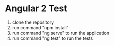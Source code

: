 # Angular 2 Test

1. clone the repository
2. run command "npm install"
3. run command "ng serve" to run the application
4. run command "ng test" to run the tests
